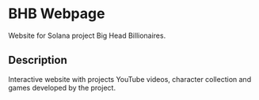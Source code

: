 # BHB Webpage

Website for Solana project Big Head Billionaires.

## Description

Interactive website with projects YouTube videos, character collection and games developed by the project.
